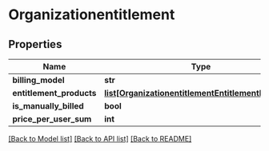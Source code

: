 # Organizationentitlement

## Properties
Name | Type | Description | Notes
------------ | ------------- | ------------- | -------------
**billing_model** | **str** |  | [optional] 
**entitlement_products** | [**list[OrganizationentitlementEntitlementProducts]**](OrganizationentitlementEntitlementProducts.md) |  | [optional] 
**is_manually_billed** | **bool** |  | [optional] 
**price_per_user_sum** | **int** |  | [optional] 

[[Back to Model list]](../README.md#documentation-for-models) [[Back to API list]](../README.md#documentation-for-api-endpoints) [[Back to README]](../README.md)

